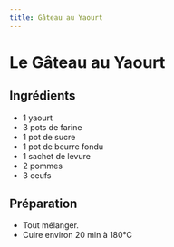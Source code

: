 ```yaml
---
title: Gâteau au Yaourt
---
```


# Le Gâteau au Yaourt

## Ingrédients

- 1 yaourt
- 3 pots de farine
- 1 pot de sucre
- 1 pot de beurre fondu
- 1 sachet de levure
- 2 pommes
- 3 oeufs
 
## Préparation

- Tout mélanger.
- Cuire environ 20 min à 180°C
